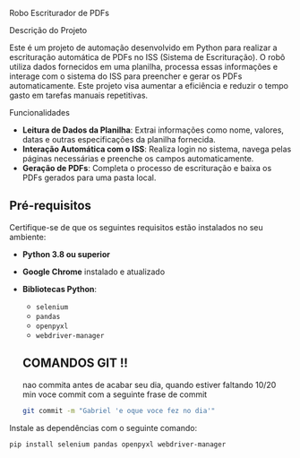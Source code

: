 Robo Escriturador de PDFs

Descrição do Projeto

Este é um projeto de automação desenvolvido em Python para realizar a escrituração automática de PDFs no ISS (Sistema de Escrituração). O robô utiliza dados fornecidos em uma planilha, processa essas informações e interage com o sistema do ISS para preencher e gerar os PDFs automaticamente. Este projeto visa aumentar a eficiência e reduzir o tempo gasto em tarefas manuais repetitivas.

Funcionalidades

- **Leitura de Dados da Planilha**: Extrai informações como nome, valores, datas e outras especificações da planilha fornecida.
- **Interação Automática com o ISS**: Realiza login no sistema, navega pelas páginas necessárias e preenche os campos automaticamente.
- **Geração de PDFs**: Completa o processo de escrituração e baixa os PDFs gerados para uma pasta local.

## Pré-requisitos

Certifique-se de que os seguintes requisitos estão instalados no seu ambiente:

- **Python 3.8 ou superior**
- **Google Chrome** instalado e atualizado
- **Bibliotecas Python**:
  - `selenium`
  - `pandas`
  - `openpyxl`
  - `webdriver-manager`
 
  ## COMANDOS GIT !!

  nao commita antes de acabar seu dia, quando estiver faltando 10/20 min voce commit com a seguinte frase de commit
  
  ```bash
  git commit -m "Gabriel 'e oque voce fez no dia'"

Instale as dependências com o seguinte comando:

```bash
pip install selenium pandas openpyxl webdriver-manager
